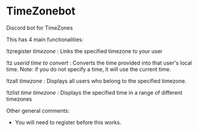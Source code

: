 # TimeZonebot
Discord bot for TimeZones

This has 4 main functionalities:

!tzregister *timezone* : Links the specified timezone to your user

!tz *userid* *time to convert* : Converts the time provided into that user's local time. Note: if you do not specify a time, it will use the current time.

!tzall *timezone* : Displays all users who belong to the specified timezone.

!tzlist *time* *timezone* : Displays the specified time in a range of different timezones

Other general comments:
- You will need to register before this works.
